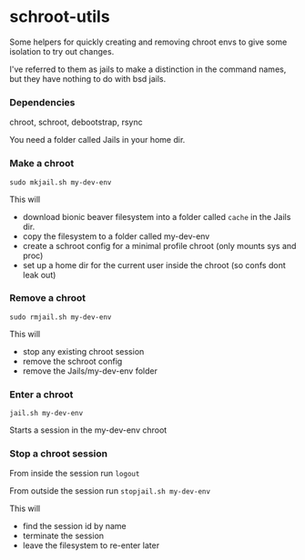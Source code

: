 # schroot-utils
Some helpers for quickly creating and removing chroot envs to give some isolation to try out changes.

I've referred to them as jails to make a distinction in the command names, but they have nothing to do with bsd jails.

### Dependencies
chroot, schroot, debootstrap, rsync

You need a folder called Jails in your home dir.

### Make a chroot
`sudo mkjail.sh my-dev-env`

This will 
 - download bionic beaver filesystem into a folder called `cache` in the Jails dir. 
 - copy the filesystem to a folder called my-dev-env
 - create a schroot config for a minimal profile chroot (only mounts sys and proc)
 - set up a home dir for the current user inside the chroot (so confs dont leak out)
 
### Remove a chroot
`sudo rmjail.sh my-dev-env`

This will
 - stop any existing chroot session
 - remove the schroot config
 - remove the Jails/my-dev-env folder

### Enter a chroot
`jail.sh my-dev-env`

Starts a session in the my-dev-env chroot

### Stop a chroot session
From inside the session run `logout`

From outside the session run `stopjail.sh my-dev-env`

This will
 - find the session id by name
 - terminate the session
 - leave the filesystem to re-enter later
